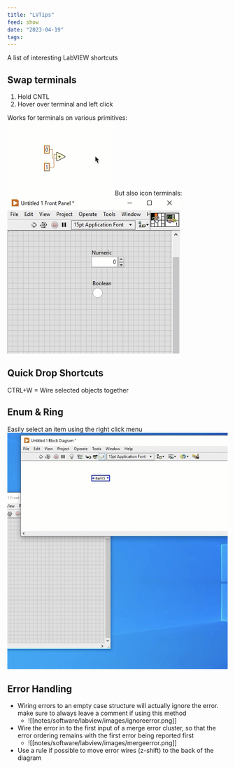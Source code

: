 ```yaml
---
title: "LVTips"
feed: show
date: "2023-04-19"
tags: 
---
```


A list of interesting LabVIEW shortcuts

## Swap terminals
1. Hold CNTL
2. Hover over terminal and left click

Works for terminals on various primitives:
![](notes/software/labview/images/swap%20terminals.gif)
But also icon terminals:
![](notes/software/labview/images/swapiconterminals.gif)
## Quick Drop Shortcuts

CTRL+W = Wire selected objects together

## Enum & Ring
Easily select an item using the right click menu
![](notes/software/labview/images/enumselect.item.gif)

## Error Handling

- Wiring errors to an empty case structure will actually ignore the error. make sure to always leave a comment if using this method
	- ![[notes/software/labview/images/ignoreerror.png]] 
- Wire the error in to the first input of a merge error cluster, so that the error ordering remains with the first error being reported first
	- ![[notes/software/labview/images/mergeerror.png]]
- Use a rule if possible to move error wires (z-shift) to the back of the diagram